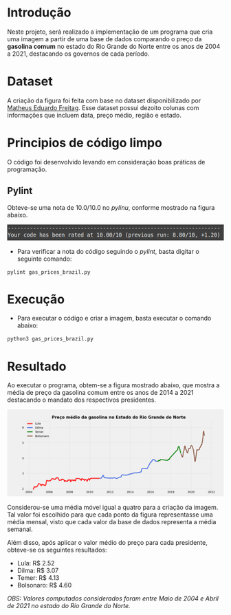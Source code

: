 # Introdução

Neste projeto, será realizado a implementação de um programa que cria uma imagem a partir de uma base de dados comparando o preço da **gasolina comum** no estado do Rio Grande do Norte entre os anos de 2004 a 2021, destacando os governos de cada período.

# Dataset

A criação da figura foi feita com base no dataset disponibilizado por [Matheus Eduardo Freitag](https://www.kaggle.com/datasets/matheusfreitag/gas-prices-in-brazil?resource=download). Esse dataset possui dezoito colunas com informações que incluem data, preço médio, região e estado.


# Principios de código limpo

O código foi desenvolvido levando em consideração boas práticas de programação. 

## Pylint

Obteve-se uma nota de 10.0/10.0 no *pylinu*, conforme mostrado na figura abaixo.

![pylint result](./images/pylint_result.png)


* Para verificar a nota do código seguindo o *pylint*, basta digitar o seguinte comando:

```
pylint gas_prices_brazil.py
```

# Execução


* Para executar o código e criar a imagem, basta executar o comando abaixo:

```
python3 gas_prices_brazil.py
```

# Resultado

Ao executar o programa, obtem-se a figura mostrado abaixo, que mostra a média de preço da gasolina comum entre os anos de 2014 a 2021 destacando o mandato dos respectivos presidentes.


![gasolina](./images/gas_prices_brazil.png)

Considerou-se uma média móvel igual a quatro para a criação da imagem. Tal valor foi escolhido para que cada ponto da figura representasse uma média mensal, visto que cada valor da base de dados representa a média semanal.

Além disso, após aplicar o valor médio do preço para cada presidente, obteve-se os seguintes resultados:

* Lula: R$ 2.52 
* Dilma: R$ 3.07
* Temer: R$ 4.13
* Bolsonaro: R$ 4.60

*OBS: Valores computados considerados foram entre Maio de 2004 e Abril de 2021 no estado do Rio Grande do Norte.*


